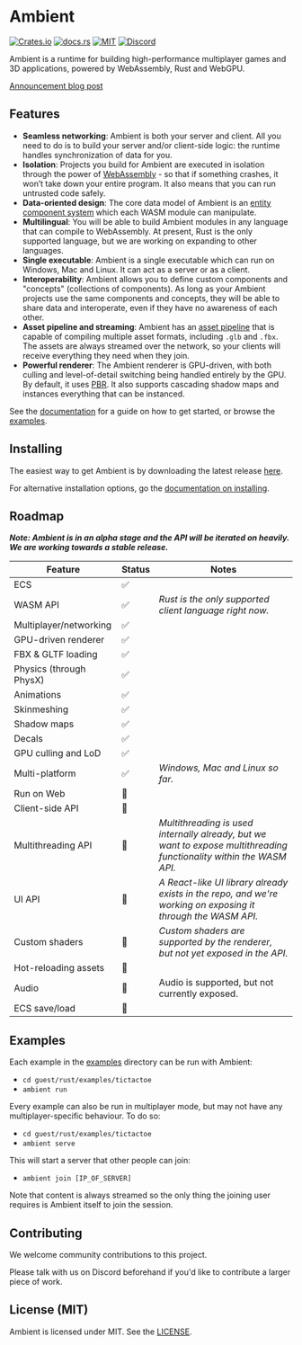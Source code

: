 # Ambient

[![Crates.io](https://img.shields.io/crates/v/ambient_api)](https://crates.io/crates/ambient_api)
[![docs.rs](https://img.shields.io/docsrs/ambient_api)](https://docs.rs/ambient_api)
[![MIT](https://img.shields.io/badge/license-MIT-blue.svg)](https://github.com/AmbientRun/Ambient#license)
[![Discord](https://img.shields.io/discord/894505972289134632)](https://discord.gg/gYSM4tHZ)

Ambient is a runtime for building high-performance multiplayer games and 3D applications, powered by WebAssembly, Rust and WebGPU.

[Announcement blog post](https://www.ambient.run/post/introducing-ambient)

## Features

- **Seamless networking**: Ambient is both your server and client. All you need to do is to build your server and/or client-side logic: the runtime handles synchronization of data for you.
- **Isolation**: Projects you build for Ambient are executed in isolation through the power of [WebAssembly](https://webassembly.org/) - so that if something crashes, it won’t take down your entire program. It also means that you can run untrusted code safely.
- **Data-oriented design**: The core data model of Ambient is an [entity component system](https://en.wikipedia.org/wiki/Entity_component_system) which each WASM module can manipulate.
- **Multilingual**: You will be able to build Ambient modules in any language that can compile to WebAssembly. At present, Rust is the only supported language, but we are working on expanding to other languages.
- **Single executable**: Ambient is a single executable which can run on Windows, Mac and Linux. It can act as a server or as a client.
- **Interoperability**: Ambient allows you to define custom components and "concepts" (collections of components). As long as your Ambient projects use the same components and concepts, they will be able to share data and interoperate, even if they have no awareness of each other.
- **Asset pipeline and streaming**: Ambient has an [asset pipeline](https://ambientrun.github.io/Ambient/asset_pipeline.html) that is capable of compiling multiple asset formats, including `.glb` and `.fbx`. The assets are always streamed over the network, so your clients will receive everything they need when they join.
- **Powerful renderer**: The Ambient renderer is GPU-driven, with both culling and level-of-detail switching being handled entirely by the GPU. By default, it uses [PBR](https://en.wikipedia.org/wiki/Physically_based_rendering). It also supports cascading shadow maps and instances everything that can be instanced.

See the [documentation](https://ambientrun.github.io/Ambient/) for a guide on how to get started, or browse the [examples](https://github.com/AmbientRun/Ambient/tree/main/guest/rust/examples).

## Installing

The easiest way to get Ambient is by downloading the latest release [here](https://github.com/AmbientRun/Ambient/releases).

For alternative installation options, go the [documentation on installing](https://ambientrun.github.io/Ambient/installing.html).

## Roadmap

**_Note: Ambient is in an alpha stage and the API will be iterated on heavily. We are working towards a stable release._**

| Feature                 | Status | Notes                                                                                                                |
| ----------------------- | ------ | -------------------------------------------------------------------------------------------------------------------- |
| ECS                     | ✅     |                                                                                                                      |
| WASM API                | ✅     | _Rust is the only supported client language right now._                                                              |
| Multiplayer/networking  | ✅     |                                                                                                                      |
| GPU-driven renderer     | ✅     |                                                                                                                      |
| FBX & GLTF loading      | ✅     |                                                                                                                      |
| Physics (through PhysX) | ✅     |                                                                                                                      |
| Animations              | ✅     |                                                                                                                      |
| Skinmeshing             | ✅     |                                                                                                                      |
| Shadow maps             | ✅     |                                                                                                                      |
| Decals                  | ✅     |                                                                                                                      |
| GPU culling and LoD     | ✅     |                                                                                                                      |
| Multi-platform          | ✅     | _Windows, Mac and Linux so far._                                                                                     |
| Run on Web              | 🚧     |                                                                                                                      |
| Client-side API         | 🚧     |                                                                                                                      |
| Multithreading API      | 🚧     | _Multithreading is used internally already, but we want to expose multithreading functionality within the WASM API._ |
| UI API                  | 🚧     | _A React-like UI library already exists in the repo, and we're working on exposing it through the WASM API._         |
| Custom shaders          | 🚧     | _Custom shaders are supported by the renderer, but not yet exposed in the API._                                      |
| Hot-reloading assets    | 🚧     |                                                                                                                      |
| Audio                   | 🚧     | Audio is supported, but not currently exposed.                                                                       |
| ECS save/load           | 🚧     |                                                                                                                      |

## Examples

Each example in the [examples](./guest/rust/examples/) directory can be run with Ambient:

- `cd guest/rust/examples/tictactoe`
- `ambient run`

Every example can also be run in multiplayer mode, but may not have any multiplayer-specific behaviour. To do so:

- `cd guest/rust/examples/tictactoe`
- `ambient serve`

This will start a server that other people can join:

- `ambient join [IP_OF_SERVER]`

Note that content is always streamed so the only thing the joining user requires is Ambient itself to join the session.

## Contributing

We welcome community contributions to this project.

Please talk with us on Discord beforehand if you'd like to contribute a larger piece of work.

## License (MIT)

Ambient is licensed under MIT. See the [LICENSE](./LICENSE.md).
